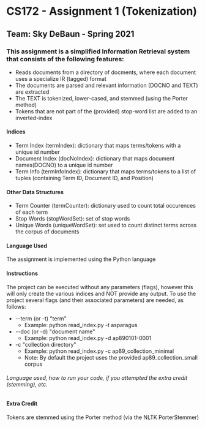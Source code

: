 # CS172 - Assignment 1 (Tokenization)  

## Team: Sky DeBaun - Spring 2021


### This assignment is a simplified Information Retrieval system that consists of the following features:
   - Reads documents from a directory of docments, where each document uses a specialize IR (tagged) format
   - The documents are parsed and relevant information (DOCNO and TEXT) are extracted
   - The TEXT is tokenized, lower-cased, and stemmed (using the Porter method)
   - Tokens that are not part of the (provided) stop-word list are added to an inverted-index 

#### Indices 
   - Term Index (termIndex): dictionary that maps terms/tokens with a unique id number
   - Document Index (docNoIndex): dictionary that maps document names(DOCNO) to a unique id number
   - Term Info (termInfoIndex): dictionary that maps terms/tokens to a list of tuples (containing Term ID, Document ID, and Position)  

#### Other Data Structures
   - Term Counter (termCounter): dictionary used to count total occurences of each term
   - Stop Words (stopWordSet): set of stop words
   - Unique Words (uniqueWordSet): set used to count distinct terms across the corpus of documents


#### Language Used
The assignment is implemented using the Python language

#### Instructions
The project can be executed without any parameters (flags), however this will only create the various indices and NOT provide any output.
To use the project several flags (and their associated parameters) are needed, as follows:
   - --term (or -t) "term"  
     - Example: python read_index.py -t asparagus
   - --doc (or -d) "document name" 
     - Example: python read_index.py -d ap890101-0001
   - -c "collection directory"
     - Example: python read_index.py -c ap89_collection_minimal
     - Note: By default the project uses the provided ap89_collection_small corpus




###### Language used, how to run your code, if you attempted the extra credit (stemming), etc.  


#### Extra Credit
Tokens are stemmed using the Porter method (via the NLTK PorterStemmer)